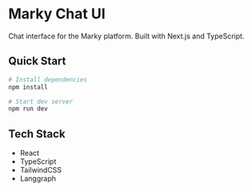 # Marky Chat UI

Chat interface for the Marky platform. Built with Next.js and TypeScript.

## Quick Start

```bash
# Install dependencies
npm install

# Start dev server
npm run dev
```

## Tech Stack
- React
- TypeScript
- TailwindCSS
- Langgraph
